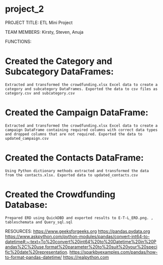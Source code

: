 # project_2

PROJECT TITLE:
ETL Mini Project

TEAM MEMBERS:
Kirsty, Steven, Anuja

FUNCTIONS:
# Created the Category and Subcategory DataFrames:
	Extracted and transformed the crowdfunding.xlsx Excel data to create a category and subcategory DataFrames. Exported the data to csv files as category.csv and subcategory.csv
# Created the Campaign DataFrame:
	Extracted and transformed the crowdfunding.xlsx Excel data to create a campaign DataFrame containing required columns with correct data types and dropped columns that are not required. Exported the data to updated_campaign.csv 
# Created the Contacts DataFrame:
	Using Python dictionary methods extracted and transformed the data from the contacts.xlsx. Exported data to updated_contacts.csv
# Created the Crowdfunding Database:
	Prepared ERD using QuickDBD and exported results to E-T-L_ERD.png. , tableschemata and Query_sql.sql

RESOURCES:
https://www.geeksforgeeks.org
https://pandas.pydata.org
https://www.askpython.com/python-modules/pandas/convert-int64-to-datetime#:~:text=To%20convert%20int64%20to%20Datetime%20in%20Pandas%2C%20use,format%20parameter%20to%20suit%20your%20specific%20date%20representation.
https://sparkbyexamples.com/pandas/how-to-format-pandas-datetime/
https://realpython.com
